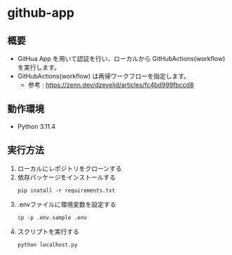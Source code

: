 # github-app

## 概要

* GitHua App を用いて認証を行い、ローカルから GitHubActions(workflow) を実行します。
* GitHubActions(workflow) は再帰ワークフローを指定します。
    * 参考 : https://zenn.dev/dzeyelid/articles/fc4bd999fbccd8

## 動作環境

* Python 3.11.4

## 実行方法

1. ローカルにレポジトリをクローンする
1. 依存パッケージをインストールする
    ```
    pip inatall -r requirements.txt
    ```
1. .envファイルに環境変数を設定する
    ```
    cp -p .env.sample .env
    ```
1. スクリプトを実行する
    ```
    python localhost.py
    ```